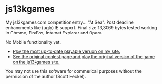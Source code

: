 js13kgames
==========

My js13kgames.com competition entry... "At Sea".  Post deadline enhancments like (ugly) IE support.  Final size 13,3069 bytes tested working in Chrome, FireFox, Internet Explorer and Opera.

No Mobile functionality yet.

- [Play the most up-to-date playable version on my site.](http://www.scottheckel.com/js13k)
- [See the original contest page and play the original version of the game on the js13kgames site.](http://js13kgames.com/entries/at-sea/)

You may not use this software for commerical purposes without the permission of the author (Scott Heckel).